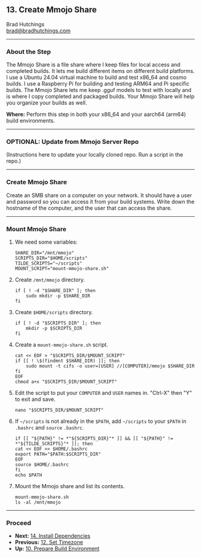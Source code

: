 ## 13. Create Mmojo Share

Brad Hutchings<br/>
brad@bradhutchings.com

---
### About the Step
The Mmojo Share is a file share where I keep files for local access and completed builds. It lets me build different items on different build platforms. I use a Ubuntu 24.04 virtual machine to build and test x86_64 and cosmo builds. I use a Raspberry Pi for building and testing ARM64 and Pi specific builds. The Mmojo Share lets me keep .gguf models to test with locally and is where I copy completed and packaged builds. Your Mmojo Share will help you organize your builds as well.

**Where:** Perform this step in both your x86_64 and your aarch64 (arm64) build environments.

---
### OPTIONAL: Update from Mmojo Server Repo
(Instructions here to update your locally cloned repo. Run a script in the repo.)

---
### Create Mmojo Share
Create an SMB share on a computer on your network. It should have a user and password so you can access it from your build systems. Write down the hostname of the computer, and the user that can access the share.

---
### Mount Mmojo Share

1. We need some variables:
   ```
   SHARE_DIR="/mnt/mmojo"
   SCRIPTS_DIR="$HOME/scripts"
   TILDE_SCRIPTS="~/scripts"
   MOUNT_SCRIPT="mount-mmojo-share.sh"
   ```
2. Create `/mnt/mmojo` directory.
   ```
   if [ ! -d "$SHARE_DIR" ]; then
       sudo mkdir -p $SHARE_DIR
   fi
   ```
3. Create `$HOME/scripts` directory.
   ```
   if [ ! -d "$SCRIPTS_DIR" ]; then
       mkdir -p $SCRIPTS_DIR
   fi
   ```
4. Create a `mount-mmojo-share.sh` script.
   ```
   cat << EOF > "$SCRIPTS_DIR/$MOUNT_SCRIPT"
   if [[ ! \$(findmnt $SHARE_DIR) ]]; then
       sudo mount -t cifs -o user=[USER] //[COMPUTER]/mmojo $SHARE_DIR
   fi
   EOF
   chmod a+x "$SCRIPTS_DIR/$MOUNT_SCRIPT"
   ```
5. Edit the script to put your `COMPUTER` and `USER` names in. "Ctrl-X" then "Y" to exit and save.
   ```
   nano "$SCRIPTS_DIR/$MOUNT_SCRIPT"
   ```
6. If `~/scripts` is not already in the `$PATH`, add `~/scripts` to your `$PATH` in `.bashrc` and `source` `.bashrc`.
   ```
   if [[ "${PATH}" != *"${SCRIPTS_DIR}"* ]] && [[ "${PATH}" != *"${TILDE_SCRIPTS}"* ]]; then
   cat << EOF >> $HOME/.bashrc
   export PATH="$PATH:$SCRIPTS_DIR"
   EOF
   source $HOME/.bashrc
   fi
   echo $PATH
   ```
7. Mount the Mmojo share and list its contents.
   ```
   mount-mmojo-share.sh
   ls -al /mnt/mmojo
   ```

---
### Proceed
- **Next:** [14. Install Dependencies](14-Install-Dependencies.md)
- **Previous:** [12. Set Timezone](12-Set-Timezone.md)
- **Up:** [10. Prepare Build Environment](10-Prepare-Build-Environment.md)
